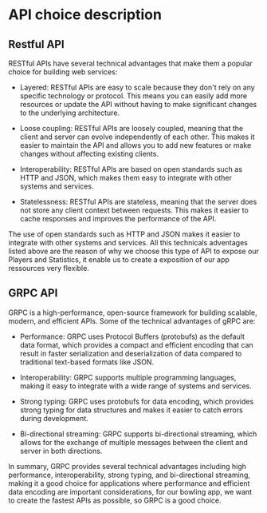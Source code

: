 # API choice description

## Restful API

RESTful APIs have several technical advantages that make them a popular choice for building web services:

* Layered: RESTful APIs are easy to scale because they don't rely on any specific technology or protocol. This means you can easily add more resources or update the API without having to make significant changes to the underlying architecture.

* Loose coupling: RESTful APIs are loosely coupled, meaning that the client and server can evolve independently of each other. This makes it easier to maintain the API and allows you to add new features or make changes without affecting existing clients.

* Interoperability: RESTful APIs are based on open standards such as HTTP and JSON, which makes them easy to integrate with other systems and services.

* Statelessness: RESTful APIs are stateless, meaning that the server does not store any client context between requests. This makes it easier to cache responses and improves the performance of the API.

The use of open standards such as HTTP and JSON makes it easier to integrate with other systems and services. All this technicals adventages listed above are the reason of why we choose this type of API to expose our Players and Statistics, it enable us to create a exposition of our app ressources very flexible.

## GRPC API

GRPC is a high-performance, open-source framework for building scalable, modern, and efficient APIs. Some of the technical advantages of gRPC are:

* Performance: GRPC uses Protocol Buffers (protobufs) as the default data format, which provides a compact and efficient encoding that can result in faster serialization and deserialization of data compared to traditional text-based formats like JSON.

* Interoperability: GRPC supports multiple programming languages, making it easy to integrate with a wide range of systems and services.

* Strong typing: GRPC uses protobufs for data encoding, which provides strong typing for data structures and makes it easier to catch errors during development.

* Bi-directional streaming: GRPC supports bi-directional streaming, which allows for the exchange of multiple messages between the client and server in both directions.

In summary, GRPC provides several technical advantages including high performance, interoperability, strong typing, and bi-directional streaming, making it a good choice for applications where performance and efficient data encoding are important considerations, for our bowling app, we want to create the fastest APIs as possible, so GRPC is a good choice.